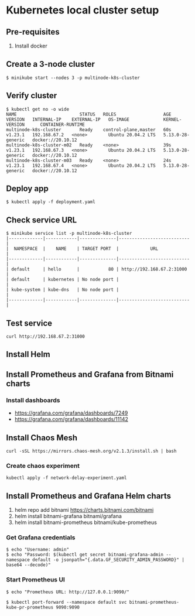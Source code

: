 # Kubernetes local cluster setup

## Pre-requisites

1. Install docker
   
## Create a 3-node cluster
```$ minikube start --nodes 3 -p multinode-k8s-cluster```


## Verify cluster
```
$ kubectl get no -o wide
NAME                        STATUS   ROLES                  AGE   VERSION   INTERNAL-IP    EXTERNAL-IP   OS-IMAGE             KERNEL-VERSION      CONTAINER-RUNTIME
multinode-k8s-cluster       Ready    control-plane,master   60s   v1.23.1   192.168.67.2   <none>        Ubuntu 20.04.2 LTS   5.13.0-28-generic   docker://20.10.12
multinode-k8s-cluster-m02   Ready    <none>                 39s   v1.23.1   192.168.67.3   <none>        Ubuntu 20.04.2 LTS   5.13.0-28-generic   docker://20.10.12
multinode-k8s-cluster-m03   Ready    <none>                 24s   v1.23.1   192.168.67.4   <none>        Ubuntu 20.04.2 LTS   5.13.0-28-generic   docker://20.10.12
```

## Deploy app
```$ kubectl apply -f deployment.yaml```


## Check service URL

```
$ minikube service list -p multinode-k8s-cluster
|-------------|------------|--------------|---------------------------|
|  NAMESPACE  |    NAME    | TARGET PORT  |            URL            |
|-------------|------------|--------------|---------------------------|
| default     | hello      |           80 | http://192.168.67.2:31000 |
| default     | kubernetes | No node port |                           |
| kube-system | kube-dns   | No node port |                           |
|-------------|------------|--------------|---------------------------|
```


## Test service

```curl http://192.168.67.2:31000```


## Install Helm

## Install Prometheus and Grafana from Bitnami charts

### Install dashboards
 - https://grafana.com/grafana/dashboards/7249
 - https://grafana.com/grafana/dashboards/11142
    

## Install Chaos Mesh
``` curl -sSL https://mirrors.chaos-mesh.org/v2.1.3/install.sh | bash ```

### Create chaos experiment
``` kubectl apply -f network-delay-experiment.yaml ```

## Install Prometheus and Grafana Helm charts
1. helm repo add bitnami https://charts.bitnami.com/bitnami
2. helm install bitnami-grafana bitnami/grafana
3. helm install bitnami-prometheus bitnami/kube-prometheus

### Get Grafana credentials
```
$ echo "Username: admin"
$ echo "Password: $(kubectl get secret bitnami-grafana-admin --namespace default -o jsonpath="{.data.GF_SECURITY_ADMIN_PASSWORD}" | base64 --decode)"
```


### Start Prometheus UI

```
$ echo "Prometheus URL: http://127.0.0.1:9090/"

$ kubectl port-forward --namespace default svc bitnami-prometheus-kube-pr-prometheus 9090:9090
```
